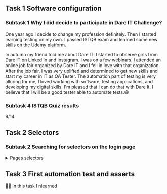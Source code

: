 ## Task 1 Software configuration

### Subtask 1 Why I did decide to participate in Dare IT Challenge?

One year ago I decide to change my profession definitely. Then I started learning testing on my own. I passed ISTQB exam and learned some new skills
on the Udemy platform.

In autumn my friend told me about Dare IT. I started to observe girls from Dare IT on Linked In and Instagram. 
I was on a few webinars. I attended an online job fair organized by Dare IT and I fell in love with that organization. 
After the job fair, I was very uplifted and determined to get new skills and start my career in IT as QA Tester. 
The automation part of testing is very alluring for me, I loved working with software, testing applications, and developing my digital skills.
I'm pleased that I can do that with Dare It. I believe that I will be a good tester able to automate tests.:smiley:
                                                                                   

### Subtask 4 ISTQB Quiz results

9/14

## Task 2 Selectors

### Subtask 2 Searching for selectors on the login page
 <details>
<summary> Pages selectors</summary>

 - Scouts_Panel_header_xpath
   - //*[@id="__next"]/form/div/div[1]/h5
   - //*[text()="Scouts Panel"]
   - //child::div/h5
 - login_field_xpath
   - //*[@id="__next"]/form/div/div[1]/div[1]/div[1]//input
   - //*[@name="login"]
   - //*[@type="text"]
 - password_field_xpath
   - //*[@id="__next"]/form/div/div[1]/div[2]/div[1]//input
   - //*[@name="password"]
   - //*[@type="password"]
 - sign_in_button_xpath
   - //*[@id="__next"]/form/div/div[2]/button//span
   - //*[@class="MuiButton-label"]
   - //child::div/button//span
 - remind_password_hyperlink_xpath
   - //*[@id="__next"]/form/div/div[1]/a
   - //*[text()="Remind password"]
   - //child::div/a
 - language_listbox_xpath
   - //*[@id="__next"]/form/div/div[2]/div[1]//div
   - //*[@role="button"]
   - //*[@aria-haspopup="listbox"]
	
</details>
	
## Task 3 First automation test and asserts

:woman_student: In this task I nlearned

